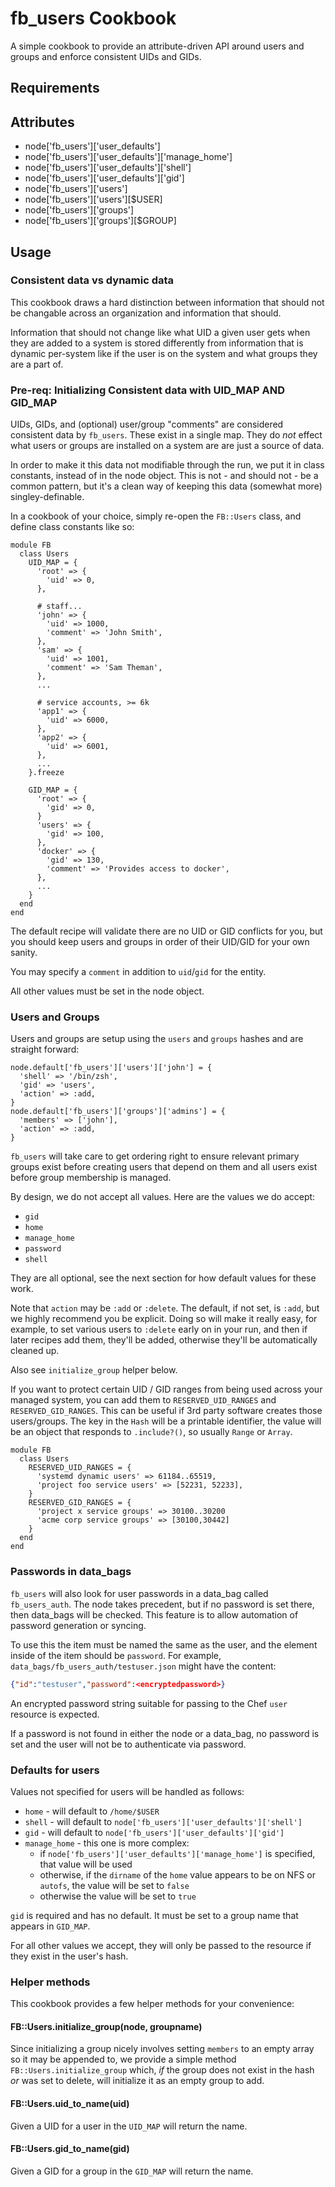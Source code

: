 fb_users Cookbook
=================
A simple cookbook to provide an attribute-driven API around users and groups
and enforce consistent UIDs and GIDs.

Requirements
------------

Attributes
----------
* node['fb_users']['user_defaults']
* node['fb_users']['user_defaults']['manage_home']
* node['fb_users']['user_defaults']['shell']
* node['fb_users']['user_defaults']['gid']
* node['fb_users']['users']
* node['fb_users']['users'][$USER]
* node['fb_users']['groups']
* node['fb_users']['groups'][$GROUP]

Usage
-----
### Consistent data vs dynamic data
This cookbook draws a hard distinction between information that should not
be changable across an organization and information that should.

Information that should not change like what UID a given user gets when they
are added to a system is stored differently from information that is dynamic
per-system like if the user is on the system and what groups they are a part
of.

### Pre-req: Initializing Consistent data with UID_MAP AND GID_MAP
UIDs, GIDs, and (optional) user/group "comments" are considered consistent data
by `fb_users`. These exist in a single map. They do *not* effect what users or
groups are installed on a system are are just a source of data.

In order to make it this data not modifiable through the run, we put it in
class constants, instead of in the node object. This is not - and should not -
be a common pattern, but it's a clean way of keeping this data (somewhat more)
singley-definable.

In a cookbook of your choice, simply re-open the `FB::Users` class, and define
class constants like so:

```
module FB
  class Users
    UID_MAP = {
      'root' => {
        'uid' => 0,
      },

      # staff...
      'john' => {
        'uid' => 1000,
        'comment' => 'John Smith',
      },
      'sam' => {
        'uid' => 1001,
        'comment' => 'Sam Theman',
      },
      ...

      # service accounts, >= 6k
      'app1' => {
        'uid' => 6000,
      },
      'app2' => {
        'uid' => 6001,
      },
      ...
    }.freeze

    GID_MAP = {
      'root' => {
        'gid' => 0,
      }
      'users' => {
        'gid' => 100,
      },
      'docker' => {
        'gid' => 130,
        'comment' => 'Provides access to docker',
      },
      ...
    }
  end
end
```

The default recipe will validate there are no UID or GID conflicts for you,
but you should keep users and groups in order of their UID/GID for your own
sanity.

You may specify a `comment` in addition to `uid`/`gid` for the entity.

All other values must be set in the node object.

### Users and Groups
Users and groups are setup using the `users` and `groups` hashes and are
straight forward:

```
node.default['fb_users']['users']['john'] = {
  'shell' => '/bin/zsh',
  'gid' => 'users',
  'action' => :add,
}
node.default['fb_users']['groups']['admins'] = {
  'members' => ['john'],
  'action' => :add,
}
```

`fb_users` will take care to get ordering right to ensure relevant primary
groups exist before creating users that depend on them and all users exist
before group membership is managed.

By design, we do not accept all values. Here are the values we do accept:
* `gid`
* `home`
* `manage_home`
* `password`
* `shell`

They are all optional, see the next section for how default values for these
work.

Note that `action` may be `:add` or `:delete`. The default, if not set, is
`:add`, but we highly recommend you be explicit. Doing so will make it really
easy, for example, to set various users to `:delete` early on in your run,
and then if later recipes add them, they'll be added, otherwise they'll be
automatically cleaned up.

Also see `initialize_group` helper below.

If you want to protect certain UID / GID ranges from being used across your
managed system, you can add them to `RESERVED_UID_RANGES` and `RESERVED_GID_RANGES`.
This can be useful if 3rd party software creates those users/groups.
The key in the `Hash` will be a printable identifier, the value will be an object
that responds to `.include?()`, so usually `Range` or `Array`.

```
module FB
  class Users
    RESERVED_UID_RANGES = {
      'systemd dynamic users' => 61184..65519,
      'project foo service users' => [52231, 52233],
    }
    RESERVED_GID_RANGES = {
      'project x service groups' => 30100..30200
      'acme corp service groups' => [30100,30442]
    }
  end
end
```

### Passwords in data_bags

`fb_users` will also look for user passwords in a data_bag called
`fb_users_auth`. The node takes precedent, but if no password is set there,
then data_bags will be checked. This feature is to allow automation of password
generation or syncing.

To use this the item must be named the same as the user, and the element inside
of the item should be `password`. For example,
`data_bags/fb_users_auth/testuser.json` might have the content:

```json
{"id":"testuser","password":<encryptedpassword>}
```

An encrypted password string suitable for passing to the Chef `user` resource
is expected.

If a password is not found in either the node or a data_bag, no password is
set and the user will not be to authenticate via password.

### Defaults for users
Values not specified for users will be handled as follows:

* `home` - will default to `/home/$USER`
* `shell` - will default to `node['fb_users']['user_defaults']['shell']`
* `gid` - will default to `node['fb_users']['user_defaults']['gid']`
* `manage_home` - this one is more complex:
  * if `node['fb_users']['user_defaults']['manage_home']` is specified, that
    value will be used
  * otherwise, if the `dirname` of the `home` value appears to be on NFS or
    `autofs`, the value will be set to `false`
  * otherwise the value will be set to `true`

`gid` is required and has no default. It must be set to a group name that appears
in `GID_MAP`.

For all other values we accept, they will only be passed to the resource if
they exist in the user's hash.

### Helper methods

This cookbook provides a few helper methods for your convenience:

#### FB::Users.initialize_group(node, groupname)

Since initializing a group nicely involves setting `members` to an empty array
so it may be appended to, we provide a simple method `FB::Users.initialize_group`
which, *if* the group does not exist in the hash *or* was set to delete, will
initialize it as an empty group to add.

#### FB::Users.uid_to_name(uid)

Given a UID for a user in the `UID_MAP` will return the name.

#### FB::Users.gid_to_name(gid)

Given a GID for a group in the `GID_MAP` will return the name.
